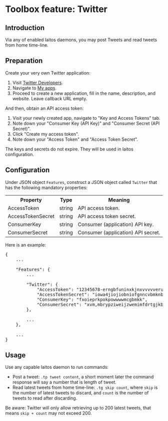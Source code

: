 # Toolbox feature: Twitter

## Introduction
Via any of enabled laitos daemons, you may post Tweets and read tweets from home time-line.

## Preparation
Create your very own Twitter application:
1. Visit [Twitter Developers](https://dev.twitter.com/).
2. Navigate to [My apps](https://apps.twitter.com/).
3. Proceed to create a new application, fill in the name, description, and website. Leave callback URL empty.

And then, obtain an API access token:
1. Visit your newly created app, navigate to "Key and Access Tokens" tab.
2. Note down your "Consumer Key (API Key)" and "Consumer Secret (API Secret)".
3. Click "Create my access token".
4. Note down your "Access Token" and "Access Token Secret".

The keys and secrets do not expire. They will be used in laitos configuration.

## Configuration
Under JSON object `Features`, construct a JSON object called `Twitter` that has the following mandatory properties:
<table>
<tr>
    <th>Property</th>
    <th>Type</th>
    <th>Meaning</th>
</tr>
<tr>
    <td>AccessToken</td>
    <td>string</td>
    <td>API access token.</td>
</tr>
<tr>
    <td>AccessTokenSecret</td>
    <td>string</td>
    <td>API access token secret.</td>
</tr>
<tr>
    <td>ConsumerKey</td>
    <td>string</td>
    <td>Consumer (application) API key.</td>
</tr>
<tr>
    <td>ConsumerSecret</td>
    <td>string</td>
    <td>Consumer (application) API secret.</td>
</tr>
</table>

Here is an example:
<pre>
{
    ...

    "Features": {
        ...

        "Twitter": {
            "AccessToken": "12345678-erngbfuninxkjnxvvvvveruihuiuiersuiiidf",
            "AccessTokenSecret": "iowa4jiojiobniofgnncvbmknbnyrtubyt",
            "ConsumerKey": "fxoieprkpokpowwwwmcgbmkk",
            "ConsumerSecret": "xvm,mbrypziweijzwemimfdrtgjkbmfgmkkm"
        },
        
        ...
    },

    ...
}
</pre>

## Usage
Use any capable laitos daemon to run commands:
- Post a tweet: `.tp tweet content`, a short moment later the command response will say a number that is length of
  tweet.
- Read latest tweets from home time-line: `.tg skip count`, where `skip` is the number of latest tweets to discard, and
  `count` is the number of tweets to read after discarding.

Be aware: Twitter will only allow retrieving up to 200 latest tweets, that means `skip + count` may not exceed 200.